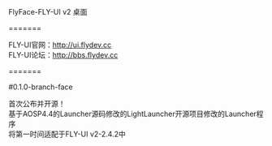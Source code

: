 FlyFace-FLY-UI v2 桌面  
  
=======  
  
FLY-UI官网：http://ui.flydev.cc  
FLY-UI论坛：http://bbs.flydev.cc  
  
=======  
  
#0.1.0-branch-face
  
首次公布并开源！  
基于AOSP4.4的Launcher源码修改的LightLauncher开源项目修改的Launcher程序  
将第一时间适配于FLY-UI v2-2.4.2中  
